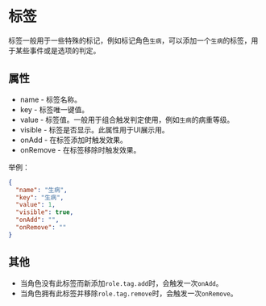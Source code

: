 # 标签

标签一般用于一些特殊的标记，例如标记角色`生病`，可以添加一个`生病`的标签，用于某些事件或是选项的判定。

## 属性

- name - 标签名称。
- key - 标签唯一键值。
- value - 标签值。一般用于组合触发判定使用，例如`生病`的病重等级。
- visible - 标签是否显示。此属性用于UI展示用。
- onAdd - 在标签添加时触发效果。
- onRemove - 在标签移除时触发效果。

举例：

```json
{
  "name": "生病",
  "key": "生病",
  "value": 1,
  "visible": true,
  "onAdd": "",
  "onRemove": ""
}
```

## 其他

- 当角色没有此标签而新添加`role.tag.add`时，会触发一次`onAdd`。
- 当角色拥有此标签并移除`role.tag.remove`时，会触发一次`onRemove`。